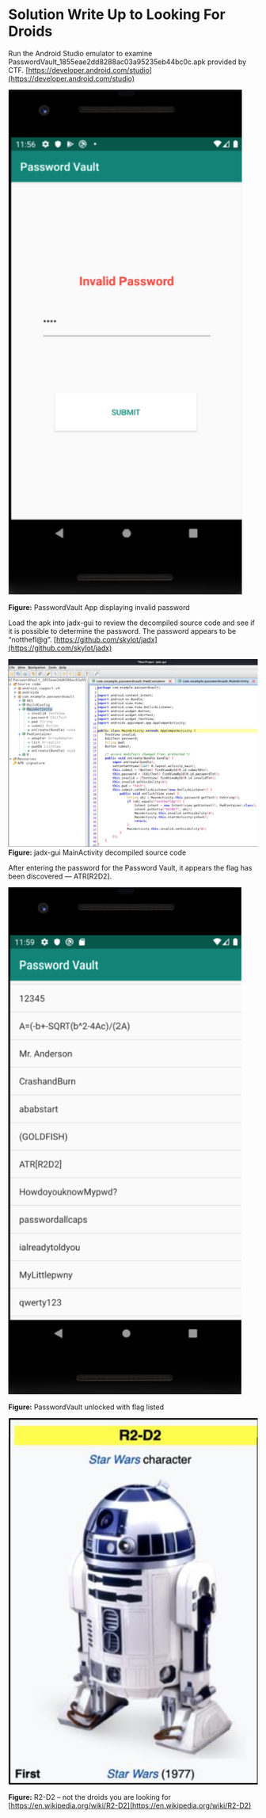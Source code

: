 # Solution Write Up to Looking For Droids

Run the Android Studio emulator to examine PasswordVault_1855eae2dd8288ac03a95235eb44bc0c.apk provided by CTF.
[https://developer.android.com/studio](https://developer.android.com/studio)

![Emulator](assets/images/00.png)

**Figure:** PasswordVault App displaying invalid password

Load the apk into jadx-gui to review the decompiled source code and see if it is possible to determine the password. The password appears to be “notthefl@g”.
[https://github.com/skylot/jadx](https://github.com/skylot/jadx)

![MainActivity](assets/images/01.png)
**Figure:** jadx-gui MainActivity decompiled source code

After entering the password for the Password Vault, it appears the flag has been discovered — ATR[R2D2].

![Flag](assets/images/02.png)

**Figure:** PasswordVault unlocked with flag listed

![R2-D2](assets/images/03.png)

**Figure:** R2-D2 – not the droids you are looking for [https://en.wikipedia.org/wiki/R2-D2](https://en.wikipedia.org/wiki/R2-D2)
